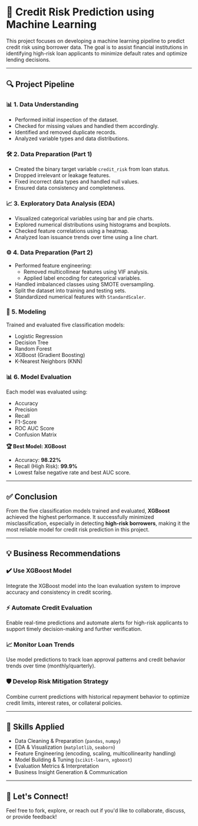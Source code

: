 # 🏦 Credit Risk Prediction using Machine Learning

This project focuses on developing a machine learning pipeline to predict credit risk using borrower data. The goal is to assist financial institutions in identifying high-risk loan applicants to minimize default rates and optimize lending decisions.

---

## 🔍 Project Pipeline

### 📊 1. Data Understanding
- Performed initial inspection of the dataset.
- Checked for missing values and handled them accordingly.
- Identified and removed duplicate records.
- Analyzed variable types and data distributions.

### 🛠️ 2. Data Preparation (Part 1)
- Created the binary target variable `credit_risk` from loan status.
- Dropped irrelevant or leakage features.
- Fixed incorrect data types and handled null values.
- Ensured data consistency and completeness.

### 📈 3. Exploratory Data Analysis (EDA)
- Visualized categorical variables using bar and pie charts.
- Explored numerical distributions using histograms and boxplots.
- Checked feature correlations using a heatmap.
- Analyzed loan issuance trends over time using a line chart.

### ⚙️ 4. Data Preparation (Part 2)
- Performed feature engineering:
  - Removed multicollinear features using VIF analysis.
  - Applied label encoding for categorical variables.
- Handled imbalanced classes using SMOTE oversampling.
- Split the dataset into training and testing sets.
- Standardized numerical features with `StandardScaler`.

### 🤖 5. Modeling
Trained and evaluated five classification models:
- Logistic Regression
- Decision Tree
- Random Forest
- XGBoost (Gradient Boosting)
- K-Nearest Neighbors (KNN)

### 📊 6. Model Evaluation
Each model was evaluated using:
- Accuracy
- Precision
- Recall
- F1-Score
- ROC AUC Score
- Confusion Matrix

**🏆 Best Model: XGBoost**
- Accuracy: **98.22%**
- Recall (High Risk): **99.9%**
- Lowest false negative rate and best AUC score.

---

## ✅ Conclusion
From the five classification models trained and evaluated, **XGBoost** achieved the highest performance. It successfully minimized misclassification, especially in detecting **high-risk borrowers**, making it the most reliable model for credit risk prediction in this project.

---

## 💡 Business Recommendations

### ✔️ Use XGBoost Model
Integrate the XGBoost model into the loan evaluation system to improve accuracy and consistency in credit scoring.

### ⚡ Automate Credit Evaluation
Enable real-time predictions and automate alerts for high-risk applicants to support timely decision-making and further verification.

### 📈 Monitor Loan Trends
Use model predictions to track loan approval patterns and credit behavior trends over time (monthly/quarterly).

### 🛡️ Develop Risk Mitigation Strategy
Combine current predictions with historical repayment behavior to optimize credit limits, interest rates, or collateral policies.

---

## 🧠 Skills Applied
- Data Cleaning & Preparation (`pandas`, `numpy`)
- EDA & Visualization (`matplotlib`, `seaborn`)
- Feature Engineering (encoding, scaling, multicollinearity handling)
- Model Building & Tuning (`scikit-learn`, `xgboost`)
- Evaluation Metrics & Interpretation
- Business Insight Generation & Communication

---

## 📩 Let's Connect!
Feel free to fork, explore, or reach out if you'd like to collaborate, discuss, or provide feedback!

